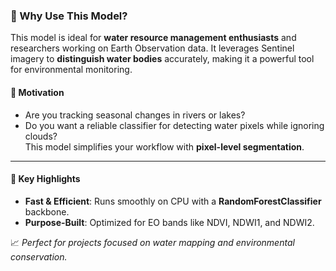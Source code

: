 ### 🌟 Why Use This Model?  
This model is ideal for **water resource management enthusiasts** and researchers working on Earth Observation data. It leverages Sentinel imagery to **distinguish water bodies** accurately, making it a powerful tool for environmental monitoring.  

#### 🎯 Motivation  
- Are you tracking seasonal changes in rivers or lakes?  
- Do you want a reliable classifier for detecting water pixels while ignoring clouds?  
This model simplifies your workflow with **pixel-level segmentation**.

---

#### 🏁 Key Highlights  
- **Fast & Efficient**: Runs smoothly on CPU with a **RandomForestClassifier** backbone.  
- **Purpose-Built**: Optimized for EO bands like NDVI, NDWI1, and NDWI2.  

📈 *Perfect for projects focused on water mapping and environmental conservation.*  